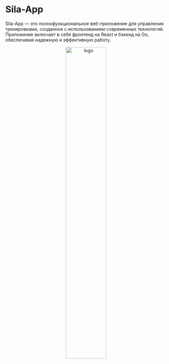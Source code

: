 # Sila-App

Sila-App — это полнофункциональное веб-приложение для управления тренировками, созданное с использованием современных технологий. Приложение включает в себя фронтенд на React и бэкенд на Go, обеспечивая надежную и эффективную работу.
<p align="center">
  <img src="[./assets/logo.svg](https://github.com/user-attachments/assets/4ecfb0f4-389f-480a-825c-e7c9a3fa585b)" alt="logo" width="50%" style=""/>
</p>
